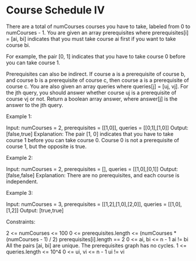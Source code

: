 # Course Schedule IV

There are a total of numCourses courses you have to take, labeled from 0 to numCourses - 1. You are given an array prerequisites where prerequisites[i] = [ai, bi] indicates that you must take course ai first if you want to take course bi.

For example, the pair [0, 1] indicates that you have to take course 0 before you can take course 1.

Prerequisites can also be indirect. If course a is a prerequisite of course b, and course b is a prerequisite of course c, then course a is a prerequisite of course c.
You are also given an array queries where queries[j] = [uj, vj]. For the jth query, you should answer whether course uj is a prerequisite of course vj or not.
Return a boolean array answer, where answer[j] is the answer to the jth query.

Example 1:

Input: numCourses = 2, prerequisites = [[1,0]], queries = [[0,1],[1,0]]
Output: [false,true]
Explanation: The pair [1, 0] indicates that you have to take course 1 before you can take course 0.
Course 0 is not a prerequisite of course 1, but the opposite is true.

Example 2:

Input: numCourses = 2, prerequisites = [], queries = [[1,0],[0,1]]
Output: [false,false]
Explanation: There are no prerequisites, and each course is independent.

Example 3:

Input: numCourses = 3, prerequisites = [[1,2],[1,0],[2,0]], queries = [[1,0],[1,2]]
Output: [true,true]

Constraints:

2 <= numCourses <= 100
0 <= prerequisites.length <= (numCourses * (numCourses - 1) / 2)
prerequisites[i].length == 2
0 <= ai, bi <= n - 1
ai != bi
All the pairs [ai, bi] are unique.
The prerequisites graph has no cycles.
1 <= queries.length <= 10^4
0 <= ui, vi <= n - 1
ui != vi
